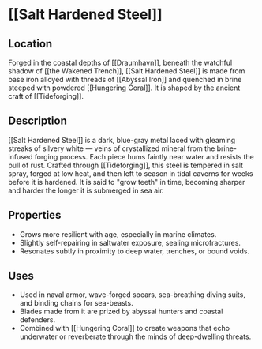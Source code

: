 # [[Salt Hardened Steel]]

## Location  
Forged in the coastal depths of [[Draumhavn]], beneath the watchful shadow of [[the Wakened Trench]], [[Salt Hardened Steel]] is made from base iron alloyed with threads of [[Abyssal Iron]] and quenched in brine steeped with powdered [[Hungering Coral]]. It is shaped by the ancient craft of [[Tideforging]].

## Description  
[[Salt Hardened Steel]] is a dark, blue-gray metal laced with gleaming streaks of silvery white — veins of crystallized mineral from the brine-infused forging process. Each piece hums faintly near water and resists the pull of rust. Crafted through [[Tideforging]], this steel is tempered in salt spray, forged at low heat, and then left to season in tidal caverns for weeks before it is hardened. It is said to "grow teeth" in time, becoming sharper and harder the longer it is submerged in sea air.

## Properties  
- Grows more resilient with age, especially in marine climates.
- Slightly self-repairing in saltwater exposure, sealing microfractures.
- Resonates subtly in proximity to deep water, trenches, or bound voids.

## Uses  
- Used in naval armor, wave-forged spears, sea-breathing diving suits, and binding chains for sea-beasts.
- Blades made from it are prized by abyssal hunters and coastal defenders.
- Combined with [[Hungering Coral]] to create weapons that echo underwater or reverberate through the minds of deep-dwelling threats.
